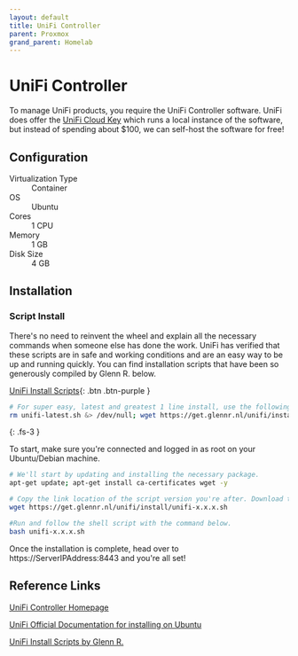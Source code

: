 ```yaml
---
layout: default
title: UniFi Controller
parent: Proxmox
grand_parent: Homelab
---
```


# UniFi Controller

To manage UniFi products, you require the UniFi Controller software. UniFi does offer the [UniFi Cloud Key](https://www.ui.com/unifi/unifi-cloud-key/) which runs a local instance of the software, but instead of spending about $100, we can self-host the software for free! 

## Configuration

<dl>
  <dt>Virtualization Type</dt><dd>Container</dd>
  <dt>OS</dt><dd>Ubuntu</dd>
  <dt>Cores</dt><dd>1 CPU</dd>
  <dt>Memory</dt><dd>1 GB</dd>
  <dt>Disk Size</dt><dd>4 GB</dd>
</dl>

## Installation

### Script Install

There's no need to reinvent the wheel and explain all the necessary commands when someone else has done the work. UniFi has verified that these scripts are in safe and working conditions and are an easy way to be up and running quickly. You can find installation scripts that have been so generously compiled by Glenn R. below. 

[UniFi Install Scripts](https://glennr.nl/s/unifi-network-controller){: .btn .btn-purple }

```bash
# For super easy, latest and greatest 1 line install, use the following:
rm unifi-latest.sh &> /dev/null; wget https://get.glennr.nl/unifi/install/install_latest/unifi-latest.sh && bash unifi-latest.sh`
```
{: .fs-3 }

To start, make sure you're connected and logged in as root on your Ubuntu/Debian machine. 

```bash
# We'll start by updating and installing the necessary package.
apt-get update; apt-get install ca-certificates wget -y

# Copy the link location of the script version you're after. Download the script by using the wget command. Make sure to replace the x's with your wanted version!
wget https://get.glennr.nl/unifi/install/unifi-x.x.x.sh 

#Run and follow the shell script with the command below.
bash unifi-x.x.x.sh
```

Once the installation is complete, head over to https://ServerIPAddress:8443 and you're all set!

## Reference Links

[UniFi Controller Homepage](https://www.ui.com/software/)

[UniFi Official Documentation for installing on Ubuntu](https://help.ui.com/hc/en-us/articles/220066768-UniFi-How-to-Install-and-Update-via-APT-on-Debian-or-Ubuntu)

[UniFi Install Scripts by Glenn R.](https://glennr.nl/s/unifi-network-controller)